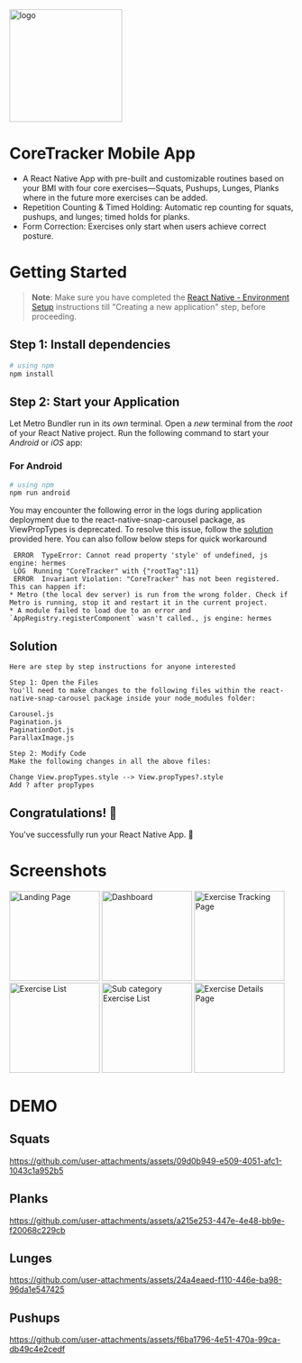 <img src="https://github.com/user-attachments/assets/ab50b532-6d10-4858-8a3b-02b856a8d53e" alt="logo" width="200" height="200" /> 

# CoreTracker Mobile App 
- A React Native App with pre-built and customizable routines based on your BMI with four core exercises—Squats, Pushups, Lunges, Planks where in the future more exercises can be added.
- Repetition Counting & Timed Holding: Automatic rep counting for squats, pushups, and lunges; timed holds for planks.
- Form Correction: Exercises only start when users achieve correct posture.

# Getting Started

>**Note**: Make sure you have completed the [React Native - Environment Setup](https://reactnative.dev/docs/environment-setup) instructions till "Creating a new application" step, before proceeding.

## Step 1: Install dependencies


```bash
# using npm
npm install

```

## Step 2: Start your Application

Let Metro Bundler run in its _own_ terminal. Open a _new_ terminal from the _root_ of your React Native project. Run the following command to start your _Android_ or _iOS_ app:

### For Android

```bash
# using npm
npm run android

```

You may encounter the following error in the logs during application deployment due to the react-native-snap-carousel package, as ViewPropTypes is deprecated. To resolve this issue, follow the [solution](https://github.com/meliorence/react-native-snap-carousel/issues/992#issuecomment-1676055287) provided here. You can also follow below steps for quick workaround

```
 ERROR  TypeError: Cannot read property 'style' of undefined, js engine: hermes
 LOG  Running "CoreTracker" with {"rootTag":11}
 ERROR  Invariant Violation: "CoreTracker" has not been registered. This can happen if:
* Metro (the local dev server) is run from the wrong folder. Check if Metro is running, stop it and restart it in the current project.
* A module failed to load due to an error and `AppRegistry.registerComponent` wasn't called., js engine: hermes
```

## Solution
```
Here are step by step instructions for anyone interested

Step 1: Open the Files
You'll need to make changes to the following files within the react-native-snap-carousel package inside your node_modules folder:

Carousel.js
Pagination.js
PaginationDot.js
ParallaxImage.js

Step 2: Modify Code
Make the following changes in all the above files:

Change View.propTypes.style --> View.propTypes?.style
Add ? after propTypes

```



## Congratulations! :tada:

You've successfully run your React Native App. :partying_face:

# Screenshots
<img width="160" alt="Landing Page" src="https://github.com/user-attachments/assets/71c50d1e-7cd0-48e9-aa67-1825c0920308">
<img width="160" alt="Dashboard" src="https://github.com/user-attachments/assets/4760e6f8-fa11-4994-9986-ab705c4dd4e4">
<img width="160" alt="Exercise Tracking Page" src="https://github.com/user-attachments/assets/b2e80ae1-ed1d-49e5-9768-f49fc105d4a6">
<img width="160" alt="Exercise List" src="https://github.com/user-attachments/assets/9bb8fddc-13d3-46a2-b6bb-544824ef4110">
<img width="160" alt="Sub category Exercise List" src="https://github.com/user-attachments/assets/29e01203-3756-4f7b-b193-95fe24b726bb">
<img width="160" alt="Exercise Details Page" src="https://github.com/user-attachments/assets/767b97f5-d4e5-4c51-adf4-92bfc28b7cbc">

# DEMO

## Squats
https://github.com/user-attachments/assets/09d0b949-e509-4051-afc1-1043c1a952b5

## Planks
https://github.com/user-attachments/assets/a215e253-447e-4e48-bb9e-f20068c229cb

## Lunges
https://github.com/user-attachments/assets/24a4eaed-f110-446e-ba98-96da1e547425

## Pushups
https://github.com/user-attachments/assets/f6ba1796-4e51-470a-99ca-db49c4e2cedf

